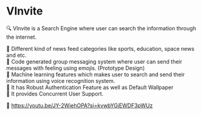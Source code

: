 # VInvite
:mag: VInvite is a Search Engine where user can search the information through the internet.

:dart: Different kind of news feed categories like sports, education, space news and etc.<br>
:dart: Code generated group messaging system where user can send their messages with feeling using emojis. (Prototype Design)<br>
:dart: Machine learning features which makes user to search and send their information using voice recognition system.<br>
:dart: It has Robust Authentication Feature as well as Default Wallpaper<br>
:dart: It provides Concurrent User Support.<br>

:dart: https://youtu.be/JY-2WiehOPA?si=kvwbYGiEWDF3pWUz<br>


